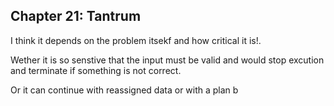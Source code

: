 ## Chapter 21: Tantrum
I think it depends on the problem itsekf and how critical it is!. 

Wether it is so senstive that the input must be valid and would stop excution and terminate if something is not correct.

Or it can continue with reassigned data or with a plan b 
